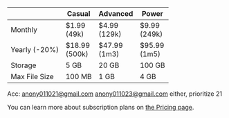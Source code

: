 
|               | Casual                | Advanced         | Power            |
| ------------- | --------------------- | ---------------- | ---------------- |
| Monthly       | $1.99 <br>(49k)       | $4.99 <br>(129k) | $9.99 <br>(249k) |
| Yearly (-20%) | $18.99 <br>(500k)<br> | $47.99 <br>(1m3) | $95.99 <br>(1m5) |
| Storage       | 5 GB                  | 20 GB            | 100 GB           |
| Max File Size | 100 MB                | 1 GB             | 4 GB             |

Acc: 
anony011021@gmail.com
anony011023@gmail.com
either, prioritize 21

You can learn more about subscription plans on [the Pricing page](https://www.bookfusion.com/reading/pricing).